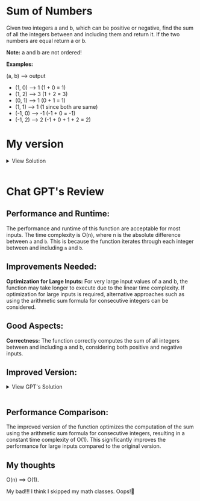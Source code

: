 # Sum of Numbers

Given two integers a and b, which can be positive or negative,
find the sum of all the integers between and including them and return it.
If the two numbers are equal return a or b.

**Note:** a and b are not ordered!

**Examples:**

(a, b) --> output

- (1, 0) --> 1 (1 + 0 = 1)
- (1, 2) --> 3 (1 + 2 = 3)
- (0, 1) --> 1 (0 + 1 = 1)
- (1, 1) --> 1 (1 since both are same)
- (-1, 0) --> -1 (-1 + 0 = -1)
- (-1, 2) --> 2 (-1 + 0 + 1 + 2 = 2)

# My version

<details>
<summary>View Solution</summary>

```javascript
function getSum(a, b) {
  let sum = 0;
  let [startIndex, endIndex] = a > b ? [b, a] : [a, b];
  for (let i = startIndex; i <= endIndex; i++) {
    sum += i;
  }

  return sum;
}
```

</details>
<br >

# Chat GPT's Review

## Performance and Runtime:

The performance and runtime of this function are acceptable for most inputs. The time complexity is O(n), where n is the absolute difference between `a` and `b`. This is because the function iterates through each integer between and including `a` and `b`.

## Improvements Needed:

**Optimization for Large Inputs:** For very large input values of a and b, the function may take longer to execute due to the linear time complexity. If optimization for large inputs is required, alternative approaches such as using the arithmetic sum formula for consecutive integers can be considered.

## Good Aspects:

**Correctness:** The function correctly computes the sum of all integers between and including a and b, considering both positive and negative inputs.

## Improved Version:

<details>
<summary>View GPT's Solution</summary>

```javascript
function getSum(a, b) {
  // Using arithmetic sum formula for consecutive integers
  const startIndex = Math.min(a, b);
  const endIndex = Math.max(a, b);
  return ((endIndex - startIndex + 1) * (startIndex + endIndex)) / 2;
}
```

</details>
<br >

## Performance Comparison:

The improved version of the function optimizes the computation of the sum using the arithmetic sum formula for consecutive integers, resulting in a constant time complexity of O(1). This significantly improves the performance for large inputs compared to the original version.

## My thoughts

O(n) ==> O(1).

My bad!!! I think I skipped my math classes. Oops!🤭

